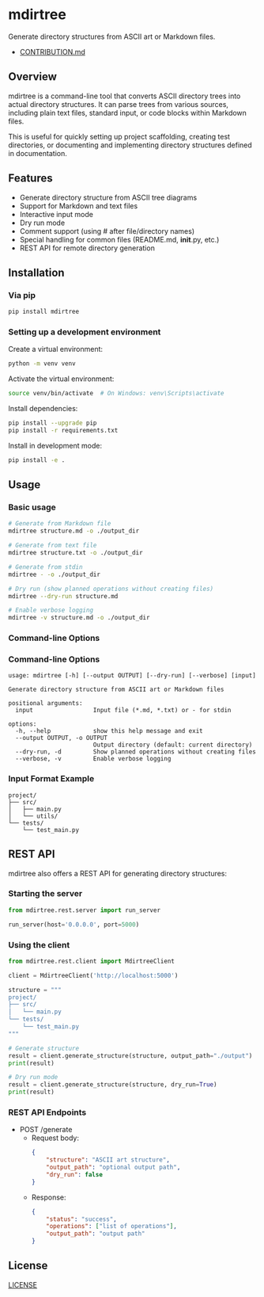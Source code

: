 # mdirtree

Generate directory structures from ASCII art or Markdown files.

+ [CONTRIBUTION.md](CONTRIBUTION.md)

## Overview

mdirtree is a command-line tool that converts ASCII directory trees into actual directory structures. It can parse trees from various sources, including plain text files, standard input, or code blocks within Markdown files.

This is useful for quickly setting up project scaffolding, creating test directories, or documenting and implementing directory structures defined in documentation.

## Features

- Generate directory structure from ASCII tree diagrams
- Support for Markdown and text files
- Interactive input mode
- Dry run mode
- Comment support (using # after file/directory names)
- Special handling for common files (README.md, __init__.py, etc.)
- REST API for remote directory generation

## Installation

### Via pip

```bash
pip install mdirtree
```

### Setting up a development environment

Create a virtual environment:

```bash
python -m venv venv
```

Activate the virtual environment:

```bash
source venv/bin/activate  # On Windows: venv\Scripts\activate
```

Install dependencies:

```bash
pip install --upgrade pip
pip install -r requirements.txt
```

Install in development mode:

```bash
pip install -e .
```

## Usage

### Basic usage

```bash
# Generate from Markdown file
mdirtree structure.md -o ./output_dir

# Generate from text file
mdirtree structure.txt -o ./output_dir

# Generate from stdin
mdirtree - -o ./output_dir

# Dry run (show planned operations without creating files)
mdirtree --dry-run structure.md

# Enable verbose logging
mdirtree -v structure.md -o ./output_dir
```

### Command-line Options

### Command-line Options

```
usage: mdirtree [-h] [--output OUTPUT] [--dry-run] [--verbose] [input]

Generate directory structure from ASCII art or Markdown files

positional arguments:
  input                 Input file (*.md, *.txt) or - for stdin

options:
  -h, --help            show this help message and exit
  --output OUTPUT, -o OUTPUT
                        Output directory (default: current directory)
  --dry-run, -d         Show planned operations without creating files
  --verbose, -v         Enable verbose logging
```

### Input Format Example

```
project/
├── src/
│   ├── main.py
│   └── utils/
└── tests/
    └── test_main.py
```

## REST API

mdirtree also offers a REST API for generating directory structures:

### Starting the server

```python
from mdirtree.rest.server import run_server

run_server(host='0.0.0.0', port=5000)
```

### Using the client

```python
from mdirtree.rest.client import MdirtreeClient

client = MdirtreeClient('http://localhost:5000')

structure = """
project/
├── src/
│   └── main.py
└── tests/
    └── test_main.py
"""

# Generate structure
result = client.generate_structure(structure, output_path="./output")
print(result)

# Dry run mode
result = client.generate_structure(structure, dry_run=True)
print(result)
```

### REST API Endpoints

- POST /generate
  - Request body:
    ```json
    {
        "structure": "ASCII art structure",
        "output_path": "optional output path",
        "dry_run": false
    }
    ```
  - Response:
    ```json
    {
        "status": "success",
        "operations": ["list of operations"],
        "output_path": "output path"
    }
    ```

## License

[LICENSE](LICENSE)